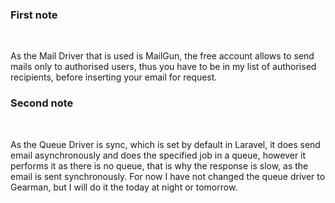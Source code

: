 <h3>First note</h3><br>
<p> As the Mail Driver that is used is MailGun, the free account allows to send mails only to authorised users, thus you have to be in my list of authorised recipients, before inserting your email for request. 
</p>

<h3>Second note</h3><br>
<p> As the Queue Driver is sync, which is set by default in Laravel, it does send email asynchronously and does the specified job in a queue, however it performs it as there is no queue, that is why the response is slow, as the email is sent synchronously. For now I have not changed the queue driver to Gearman, but I will do it the today at night or tomorrow. 
</p>


